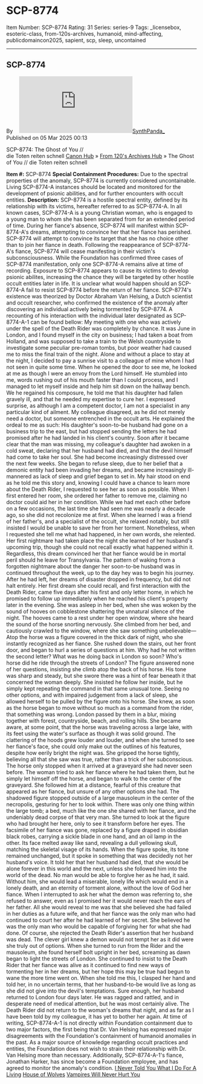 # SCP-8774
Item Number: SCP-8774
Rating: 31
Series: series-9
Tags: _licensebox, esoteric-class, from-120s-archives, humanoid, mind-affecting, publicdomaincon2025, sapient, scp, sleep, uncontained

---

SCP-8774  
---  
Byㅤ [![SynthPanda_](https://www.wikidot.com/avatar.php?userid=6727977&amp;size=small&amp;timestamp=1751245707)](http://www.wikidot.com/user:info/synthpanda)[SynthPanda_](http://www.wikidot.com/user:info/synthpanda)  
Published on 05 Mar 2025 00:13  
  

SCP-8774: The Ghost of You //  
die Toten reiten schnell
[Canon Hub](/canon-hub) » [From 120's Archives Hub](/from-120-s-archives-hub) » The Ghost of You // die Toten reiten schnell
  
  
**Item #:** SCP-8774 
**Special Containment Procedures:** Due to the spectral properties of the anomaly, SCP-8774 is currently considered uncontainable. Living SCP-8774-A instances should be located and monitored for the development of psionic abilities, and for further encounters with occult entities.
**Description:** SCP-8774 is a hostile spectral entity, defined by its relationship with its victims, hereafter referred to as SCP-8774-A.
In all known cases, SCP-8774-A is a young Christian woman, who is engaged to a young man to whom she has been separated from for an extended period of time. During her fiance's absence, SCP-8774 will manifest within SCP-8774-A's dreams, attempting to convince her that her fiance has perished. SCP-8774 will attempt to convince its target that she has no choice other than to join her fiance in death. Following the reappearance of SCP-8774-A's fiance, SCP-8774 will cease manifesting in their victim's subconsciousness.
While the Foundation has confirmed three cases of SCP-8774 manifestation, only one SCP-8774-A remains alive at time of recording. Exposure to SCP-8774 appears to cause its victims to develop psionic abilites, increasing the chance they will be targeted by other hostile occult entities later in life. It is unclear what would happen should an SCP-8774-A fail to resist SCP-8774 before the return of her fiance.
SCP-8774's existence was theorized by Doctor Abraham Van Helsing, a Dutch scientist and occult researcher, who confirmed the existence of the anomaly after discovering an individual actively being tormented by SCP-8774. A recounting of his interaction with the individual later designated as SCP-8774-A-1 can be found bellow:
My meeting with one who was actively under the spell of the Death Rider was completely by chance. It was June in London, and I found myself in the city on business; I had taken a boat from Holland, and was supposed to take a train to the Welsh countryside to investigate some peculiar pre-roman tombs, but poor weather had caused me to miss the final train of the night. Alone and without a place to stay at the night, I decided to pay a sunrise visit to a colleague of mine whom I had not seen in quite some time. When he opened the door to see me, he looked at me as though I were an envoy from the Lord himself. He stumbled into me, words rushing out of his mouth faster than I could process, and I managed to let myself inside and help him sit down on the hallway bench.
We he regained his composure, he told me that his daughter had fallen gravely ill, and that he needed my expertise to cure her. I expressed surprise, as although I am a competent doctor, I am not a specialist in any particular kind of ailment. My colleague disagreed, as he did not merely need a doctor, but someone entrenched in the occult arts.
He explained the ordeal to me as such: His daughter's soon-to-be husband had gone on a business trip to the east, but had stopped sending the letters he had promised after he had landed in his client's country. Soon after it became clear that the man was missing, my colleague's daughter had awoken in a cold sweat, declaring that her husband had died, and that the devil himself had come to take her soul. She had become increasingly distressed over the next few weeks. She began to refuse sleep, due to her belief that a demonic entity had been invading her dreams, and became increasingly ill-mannered as lack of sleep and grief began to set in. My hair stood on end as he told me this story and, knowing I could have a chance to learn more about the Death Rider, I requested to see her as soon as possible.
When I first entered her room, she ordered her father to remove me, claiming no doctor could aid her in her condition. While we had met each other before on a few occasions, the last time she had seen me was nearly a decade ago, so she did not recolonize me at first. When she learned I was a friend of her father's, and a specialist of the occult, she relaxed notably, but still insisted I would be unable to save her from her torment. Nonetheless, when I requested she tell me what had happened, in her own words, she relented.
Her first nightmare had taken place the night she learned of her husband's upcoming trip, though she could not recall exactly what happened within it. Regardless, this dream convinced her that her fiance would be in mortal peril should he leave for Transylvania. The pattern of waking from a forgotten nightmare about the danger her soon-to-be husband was in continued throughout the week, up to the day hey was to begin his journey. After he had left, her dreams of disaster dropped in frequency, but did not halt entirely. Her first dream she could recall, and first interaction with the Death Rider, came five days after his first and only letter home, in which he promised to follow up immediately when he reached his client's property later in the evening.
She was asleep in her bed, when she was woken by the sound of hooves on cobblestone shattering the unnatural silence of the night. The hooves came to a rest under her open window, where she heard the sound of the horse snorting nervously. She climbed from her bed, and cautiously crawled to the window, where she saw something unbelievable— Atop the horse was a figure covered in the thick dark of night, who she instantly recognized as her fiance.
She rushed down the stairs, out her front door, and began to hurl a series of questions at him. Why had he not written the second letter? What was he doing back in London so soon? Who's horse did he ride through the streets of London? The figure answered none of her questions, insisting she climb atop the back of his horse. His tone was sharp and steady, but she swore there was a hint of fear beneath it that concerned the woman deeply. She insisted he follow her inside, but he simply kept repeating the command in that same unusual tone. Seeing no other options, and with impaired judgement from a lack of sleep, she allowed herself to be pulled by the figure onto his horse.
She knew, as soon as the horse began to move without so much as a command from the rider, that something was wrong. London passed by them in a blur, mixing together with forest, countryside, beach, and rolling hills. She became aware, at some point, that the horse was traveling across a large lake, with its feet using the water's surface as though it was solid ground. The clattering of the hoods grew louder and louder, and when she turned to see her fiance's face, she could only make out the outlines of his features, despite how eerily bright the night was. She gripped the horse tightly, believing all that she saw was true, rather than a trick of her subconscious.
The horse only stopped when it arrived at a graveyard she had never seen before. The woman tried to ask her fiance where he had taken them, but he simply let himself off the horse, and began to walk to the center of the graveyard. She followed him at a distance, fearful of this creature that appeared as her fiance, but unsure of any other options she had. The shadowed figure stopped outside of a large mausoleum in the center of the necropolis, gesturing for her to look within. There was only one thing within the large tomb; a bed, much like the one she shared with her fiance, and the undeniably dead corpse of that very man.
She turned to look at the figure who had brought her here, only to see it transform before her eyes. The facsimile of her fiance was gone, replaced by a figure draped in obsidian black robes, carrying a sickle blade in one hand, and an oil lamp in the other. Its face melted away like sand, revealing a dull yellowing skull, matching the skeletal visage of its hands. When the figure spoke, its tone remained unchanged, but it spoke in something that was decidedly not her husband's voice.
It told her that her husband had died, that she would be alone forever in this world and the next, unless she followed him into the world of the dead. No man would be able to forgive her as he had, it said. Without him, she would lead a miserable, lonely life which would end in a lonely death, and an eternity of torment alone, without the love of God her fiance. When I interrupted to ask her what the demon was referring to, she refused to answer, even as I promised her it would never reach the ears of her father. All she would reveal to me was that she believed she had failed in her duties as a future wife, and that her fiance was the only man who had continued to court her after he had learned of her secret. She believed he was the only man who would be capable of forgiving her for what she had done.
Of course, she rejected the Death Rider's assertion that her husband was dead. The clever girl knew a demon would not tempt her as it did were she truly out of options. When she turned to run from the Rider and the mausoleum, she found herself bolt upright in her bed, screaming as dawn began to light the streets of London. She continued to insist to the Death Rider that her fiance was alive as it continued to find new ways of tormenting her in her dreams, but her hope this may be true had begun to wane the more time went on. When she told me this, I clasped her hand and told her, in no uncertain terms, that her husband-to-be would live as long as she did not give into the devil's temptations.
Sure enough, her husband returned to London four days later. He was ragged and rattled, and in desperate need of medical attention, but he was most certainly alive. The Death Rider did not return to the woman's dreams that night, and as far as I have been told by my colleague, it has yet to bother her again.
At time of writing, SCP-8774-A-1 is not directly within Foundation containment due to two major factors, the first being that Dr. Van Helsing has expressed major disagreements with the Foundation's containment of humanoid anomalies in the past. As a major source of knowledge regarding occult practices and entities, the Foundation does not wish to strain their relationship with Dr. Van Helsing more than necessary. Additionally, SCP-8774-A-1's fiance, Jonathan Harker, has since become a Foundation employee, and has agreed to monitor the anomaly's condition.
[I Never Told You What I Do For A Living](https://scp-wiki.wikidot.com/i-never-told-you-what-i-do-for-a-living)
[House of Wolves](/house-of-wolves-hub)
[Vampires Will Never Hurt You](https://scp-wiki.wikidot.com/vampires-will-never-hurt-you)